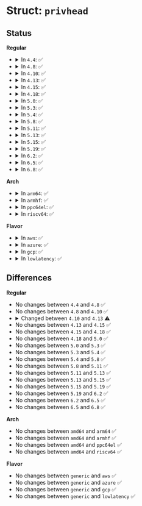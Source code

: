 # Struct: <code>privhead</code>

## Status
<b>Regular</b>
<ul>
<li>
<details>
<summary>In <code>4.4</code>: ✅</summary>

```c
struct privhead {
    u16 ver_major;
    u16 ver_minor;
    u64 logical_disk_start;
    u64 logical_disk_size;
    u64 config_start;
    u64 config_size;
    u8 disk_id[16];
};
```
</details>
</li>
<li>
<details>
<summary>In <code>4.8</code>: ✅</summary>

```c
struct privhead {
    u16 ver_major;
    u16 ver_minor;
    u64 logical_disk_start;
    u64 logical_disk_size;
    u64 config_start;
    u64 config_size;
    u8 disk_id[16];
};
```
</details>
</li>
<li>
<details>
<summary>In <code>4.10</code>: ✅</summary>

```c
struct privhead {
    u16 ver_major;
    u16 ver_minor;
    u64 logical_disk_start;
    u64 logical_disk_size;
    u64 config_start;
    u64 config_size;
    u8 disk_id[16];
};
```
</details>
</li>
<li>
<details>
<summary>In <code>4.13</code>: ✅</summary>

```c
struct privhead {
    u16 ver_major;
    u16 ver_minor;
    u64 logical_disk_start;
    u64 logical_disk_size;
    u64 config_start;
    u64 config_size;
    uuid_t disk_id;
};
```
</details>
</li>
<li>
<details>
<summary>In <code>4.15</code>: ✅</summary>

```c
struct privhead {
    u16 ver_major;
    u16 ver_minor;
    u64 logical_disk_start;
    u64 logical_disk_size;
    u64 config_start;
    u64 config_size;
    uuid_t disk_id;
};
```
</details>
</li>
<li>
<details>
<summary>In <code>4.18</code>: ✅</summary>

```c
struct privhead {
    u16 ver_major;
    u16 ver_minor;
    u64 logical_disk_start;
    u64 logical_disk_size;
    u64 config_start;
    u64 config_size;
    uuid_t disk_id;
};
```
</details>
</li>
<li>
<details>
<summary>In <code>5.0</code>: ✅</summary>

```c
struct privhead {
    u16 ver_major;
    u16 ver_minor;
    u64 logical_disk_start;
    u64 logical_disk_size;
    u64 config_start;
    u64 config_size;
    uuid_t disk_id;
};
```
</details>
</li>
<li>
<details>
<summary>In <code>5.3</code>: ✅</summary>

```c
struct privhead {
    u16 ver_major;
    u16 ver_minor;
    u64 logical_disk_start;
    u64 logical_disk_size;
    u64 config_start;
    u64 config_size;
    uuid_t disk_id;
};
```
</details>
</li>
<li>
<details>
<summary>In <code>5.4</code>: ✅</summary>

```c
struct privhead {
    u16 ver_major;
    u16 ver_minor;
    u64 logical_disk_start;
    u64 logical_disk_size;
    u64 config_start;
    u64 config_size;
    uuid_t disk_id;
};
```
</details>
</li>
<li>
<details>
<summary>In <code>5.8</code>: ✅</summary>

```c
struct privhead {
    u16 ver_major;
    u16 ver_minor;
    u64 logical_disk_start;
    u64 logical_disk_size;
    u64 config_start;
    u64 config_size;
    uuid_t disk_id;
};
```
</details>
</li>
<li>
<details>
<summary>In <code>5.11</code>: ✅</summary>

```c
struct privhead {
    u16 ver_major;
    u16 ver_minor;
    u64 logical_disk_start;
    u64 logical_disk_size;
    u64 config_start;
    u64 config_size;
    uuid_t disk_id;
};
```
</details>
</li>
<li>
<details>
<summary>In <code>5.13</code>: ✅</summary>

```c
struct privhead {
    u16 ver_major;
    u16 ver_minor;
    u64 logical_disk_start;
    u64 logical_disk_size;
    u64 config_start;
    u64 config_size;
    uuid_t disk_id;
};
```
</details>
</li>
<li>
<details>
<summary>In <code>5.15</code>: ✅</summary>

```c
struct privhead {
    u16 ver_major;
    u16 ver_minor;
    u64 logical_disk_start;
    u64 logical_disk_size;
    u64 config_start;
    u64 config_size;
    uuid_t disk_id;
};
```
</details>
</li>
<li>
<details>
<summary>In <code>5.19</code>: ✅</summary>

```c
struct privhead {
    u16 ver_major;
    u16 ver_minor;
    u64 logical_disk_start;
    u64 logical_disk_size;
    u64 config_start;
    u64 config_size;
    uuid_t disk_id;
};
```
</details>
</li>
<li>
<details>
<summary>In <code>6.2</code>: ✅</summary>

```c
struct privhead {
    u16 ver_major;
    u16 ver_minor;
    u64 logical_disk_start;
    u64 logical_disk_size;
    u64 config_start;
    u64 config_size;
    uuid_t disk_id;
};
```
</details>
</li>
<li>
<details>
<summary>In <code>6.5</code>: ✅</summary>

```c
struct privhead {
    u16 ver_major;
    u16 ver_minor;
    u64 logical_disk_start;
    u64 logical_disk_size;
    u64 config_start;
    u64 config_size;
    uuid_t disk_id;
};
```
</details>
</li>
<li>
<details>
<summary>In <code>6.8</code>: ✅</summary>

```c
struct privhead {
    u16 ver_major;
    u16 ver_minor;
    u64 logical_disk_start;
    u64 logical_disk_size;
    u64 config_start;
    u64 config_size;
    uuid_t disk_id;
};
```
</details>
</li>
</ul>
<b>Arch</b>
<ul>
<li>
<details>
<summary>In <code>arm64</code>: ✅</summary>

```c
struct privhead {
    u16 ver_major;
    u16 ver_minor;
    u64 logical_disk_start;
    u64 logical_disk_size;
    u64 config_start;
    u64 config_size;
    uuid_t disk_id;
};
```
</details>
</li>
<li>
<details>
<summary>In <code>armhf</code>: ✅</summary>

```c
struct privhead {
    u16 ver_major;
    u16 ver_minor;
    u64 logical_disk_start;
    u64 logical_disk_size;
    u64 config_start;
    u64 config_size;
    uuid_t disk_id;
};
```
</details>
</li>
<li>
<details>
<summary>In <code>ppc64el</code>: ✅</summary>

```c
struct privhead {
    u16 ver_major;
    u16 ver_minor;
    u64 logical_disk_start;
    u64 logical_disk_size;
    u64 config_start;
    u64 config_size;
    uuid_t disk_id;
};
```
</details>
</li>
<li>
<details>
<summary>In <code>riscv64</code>: ✅</summary>

```c
struct privhead {
    u16 ver_major;
    u16 ver_minor;
    u64 logical_disk_start;
    u64 logical_disk_size;
    u64 config_start;
    u64 config_size;
    uuid_t disk_id;
};
```
</details>
</li>
</ul>
<b>Flavor</b>
<ul>
<li>
<details>
<summary>In <code>aws</code>: ✅</summary>

```c
struct privhead {
    u16 ver_major;
    u16 ver_minor;
    u64 logical_disk_start;
    u64 logical_disk_size;
    u64 config_start;
    u64 config_size;
    uuid_t disk_id;
};
```
</details>
</li>
<li>
<details>
<summary>In <code>azure</code>: ✅</summary>

```c
struct privhead {
    u16 ver_major;
    u16 ver_minor;
    u64 logical_disk_start;
    u64 logical_disk_size;
    u64 config_start;
    u64 config_size;
    uuid_t disk_id;
};
```
</details>
</li>
<li>
<details>
<summary>In <code>gcp</code>: ✅</summary>

```c
struct privhead {
    u16 ver_major;
    u16 ver_minor;
    u64 logical_disk_start;
    u64 logical_disk_size;
    u64 config_start;
    u64 config_size;
    uuid_t disk_id;
};
```
</details>
</li>
<li>
<details>
<summary>In <code>lowlatency</code>: ✅</summary>

```c
struct privhead {
    u16 ver_major;
    u16 ver_minor;
    u64 logical_disk_start;
    u64 logical_disk_size;
    u64 config_start;
    u64 config_size;
    uuid_t disk_id;
};
```
</details>
</li>
</ul>

## Differences
<b>Regular</b>
<ul>
<li>
No changes between <code>4.4</code> and <code>4.8</code> ✅
</li>
<li>
No changes between <code>4.8</code> and <code>4.10</code> ✅
</li>
<li>
<details>
<summary>Changed between <code>4.10</code> and <code>4.13</code> ⚠️</summary>
<ul>
<li>
<b>Field type changed. </b>
<code>u8 disk_id[16]</code> ➡️ <code>uuid_t disk_id</code>
</li>
</ul>
</details>
</li>
<li>
No changes between <code>4.13</code> and <code>4.15</code> ✅
</li>
<li>
No changes between <code>4.15</code> and <code>4.18</code> ✅
</li>
<li>
No changes between <code>4.18</code> and <code>5.0</code> ✅
</li>
<li>
No changes between <code>5.0</code> and <code>5.3</code> ✅
</li>
<li>
No changes between <code>5.3</code> and <code>5.4</code> ✅
</li>
<li>
No changes between <code>5.4</code> and <code>5.8</code> ✅
</li>
<li>
No changes between <code>5.8</code> and <code>5.11</code> ✅
</li>
<li>
No changes between <code>5.11</code> and <code>5.13</code> ✅
</li>
<li>
No changes between <code>5.13</code> and <code>5.15</code> ✅
</li>
<li>
No changes between <code>5.15</code> and <code>5.19</code> ✅
</li>
<li>
No changes between <code>5.19</code> and <code>6.2</code> ✅
</li>
<li>
No changes between <code>6.2</code> and <code>6.5</code> ✅
</li>
<li>
No changes between <code>6.5</code> and <code>6.8</code> ✅
</li>
</ul>
<b>Arch</b>
<ul>
<li>
No changes between <code>amd64</code> and <code>arm64</code> ✅
</li>
<li>
No changes between <code>amd64</code> and <code>armhf</code> ✅
</li>
<li>
No changes between <code>amd64</code> and <code>ppc64el</code> ✅
</li>
<li>
No changes between <code>amd64</code> and <code>riscv64</code> ✅
</li>
</ul>
<b>Flavor</b>
<ul>
<li>
No changes between <code>generic</code> and <code>aws</code> ✅
</li>
<li>
No changes between <code>generic</code> and <code>azure</code> ✅
</li>
<li>
No changes between <code>generic</code> and <code>gcp</code> ✅
</li>
<li>
No changes between <code>generic</code> and <code>lowlatency</code> ✅
</li>
</ul>
